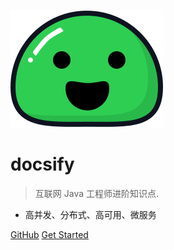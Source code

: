 ![logo](_media/icon.svg)

# docsify

> 互联网 Java 工程师进阶知识点.

* 高并发、分布式、高可用、微服务

[GitHub](https://github.com/yanzhaoyao/)
[Get Started](#quick-start)

